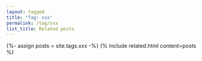 ```yaml
---
layout: tagged
title: "Tag: xxx"
permalink: /tag/xxx
list_title: Related posts
---
```


{%- assign posts = site.tags.xxx -%}
{% include related.html content=posts %}

